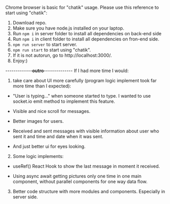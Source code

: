 Chrome browser is basic for "chatik" usage.
Please use this reference to start using "chatik":

1. Download repo.
2. Make sure you have node.js installed on your laptop.
3. Run `npm i` in server folder to install all dependencies on back-end side
4. Run `npm i` in client folder to install all dependencies on fron-end side.
5. `npm run server` to start server.
6. `npm run start` to start using "chatik".
7. If it is not autorun, go to http://localhost:3000/.
8. Enjoy:)

-------------**outro**--------------
If I had more time I would:

1. take care about UI more carefully (program logic implement took far more time than I expected):

- "User is typing..." when someone started to type. I wanted to use socket.io emit method to implement this feature.

- Visible and nice scroll for messages.

- Better images for users.

- Received and sent messages with visible information about user who sent it and time and date when it was sent.

- And just better ui for eyes looking.

2. Some logic implements:

- useRef() React Hook to show the last message in moment it received.

- Using async await getting pictures only one time in one main component, without parallel components for one way data flow.

3. Better code structure with more modules and components. Especially in server side.
